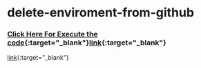 # delete-enviroment-from-github

### [Click Here For Execute the code](https://stackblitz.com/edit/run-js-code?file=index.js){:target="_blank"}[link](URL){:target="_blank"}


[link](URL){:target="_blank"}

